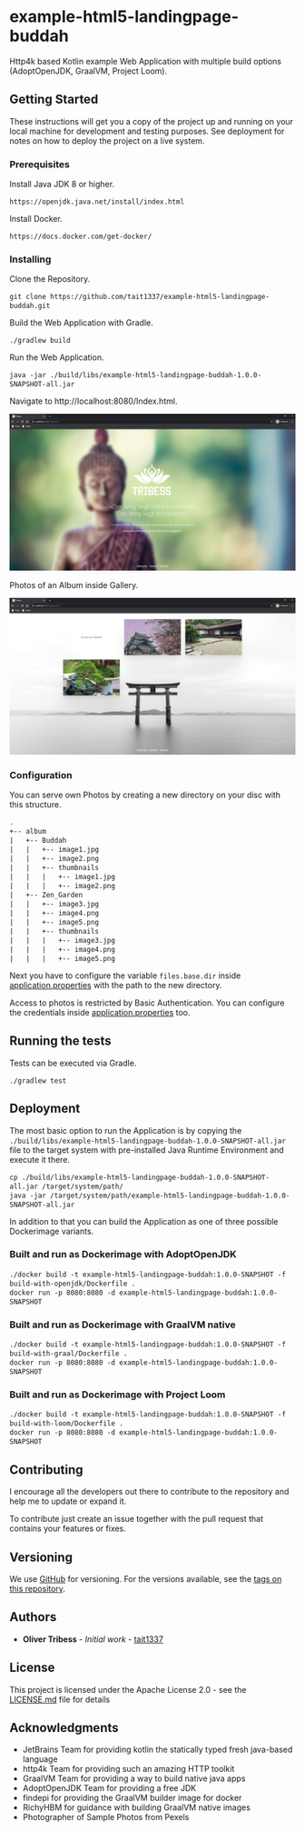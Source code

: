 # example-html5-landingpage-buddah

Http4k based Kotlin example Web Application with multiple build options (AdoptOpenJDK, GraalVM, Project Loom).

## Getting Started

These instructions will get you a copy of the project up and running on your local machine for development and testing purposes. See deployment for notes on how to deploy the project on a live system.

### Prerequisites

Install Java JDK 8 or higher.
```
https://openjdk.java.net/install/index.html
```

Install Docker.
```
https://docs.docker.com/get-docker/
```

### Installing

Clone the Repository.
```
git clone https://github.com/tait1337/example-html5-landingpage-buddah.git
```

Build the Web Application with Gradle.
```
./gradlew build
```

Run the Web Application.
```
java -jar ./build/libs/example-html5-landingpage-buddah-1.0.0-SNAPSHOT-all.jar
```

Navigate to http://localhost:8080/Index.html.

![Main Page](screenshot_index.png)

Photos of an Album inside Gallery.

![Gallery Page](screenshot_gallery.png)

### Configuration

You can serve own Photos by creating a new directory on your disc with this structure.

```
.
+-- album
|   +-- Buddah
|   |   +-- image1.jpg
|   |   +-- image2.png
|   |   +-- thumbnails
|   |   |   +-- image1.jpg
|   |   |   +-- image2.png
|   +-- Zen_Garden
|   |   +-- image3.jpg
|   |   +-- image4.png
|   |   +-- image5.png
|   |   +-- thumbnails
|   |   |   +-- image3.jpg
|   |   |   +-- image4.png
|   |   |   +-- image5.png
```

Next you have to configure the variable `files.base.dir` inside [application.properties](src/main/resources/application.properties) with the path to the new directory.

Access to photos is restricted by Basic Authentication. You can configure the credentials inside [application.properties](src/main/resources/application.properties) too.

## Running the tests

Tests can be executed via Gradle.

```
./gradlew test
```

## Deployment

The most basic option to run the Application is by copying the `./build/libs/example-html5-landingpage-buddah-1.0.0-SNAPSHOT-all.jar` file to the target system with pre-installed Java Runtime Environment and execute it there.

```
cp ./build/libs/example-html5-landingpage-buddah-1.0.0-SNAPSHOT-all.jar /target/system/path/
java -jar /target/system/path/example-html5-landingpage-buddah-1.0.0-SNAPSHOT-all.jar
```

In addition to that you can build the Application as one of three possible Dockerimage variants.

### Built and run as Dockerimage with AdoptOpenJDK

```
./docker build -t example-html5-landingpage-buddah:1.0.0-SNAPSHOT -f build-with-openjdk/Dockerfile .
docker run -p 8080:8080 -d example-html5-landingpage-buddah:1.0.0-SNAPSHOT
```

### Built and run as Dockerimage with GraalVM native

```
./docker build -t example-html5-landingpage-buddah:1.0.0-SNAPSHOT -f build-with-graal/Dockerfile .
docker run -p 8080:8080 -d example-html5-landingpage-buddah:1.0.0-SNAPSHOT
```

### Built and run as Dockerimage with Project Loom

```
./docker build -t example-html5-landingpage-buddah:1.0.0-SNAPSHOT -f build-with-loom/Dockerfile .
docker run -p 8080:8080 -d example-html5-landingpage-buddah:1.0.0-SNAPSHOT
```

## Contributing

I encourage all the developers out there to contribute to the repository and help me to update or expand it.

To contribute just create an issue together with the pull request that contains your features or fixes.

## Versioning

We use [GitHub](https://github.com/) for versioning. For the versions available, see the [tags on this repository](https://github.com/tait1337/example-html5-landingpage-buddah/tags). 

## Authors

* **Oliver Tribess** - *Initial work* - [tait1337](https://github.com/tait1337)

## License

This project is licensed under the Apache License 2.0 - see the [LICENSE.md](LICENSE.md) file for details

## Acknowledgments

* JetBrains Team for providing kotlin the statically typed fresh java-based language
* http4k Team for providing such an amazing HTTP toolkit
* GraalVM Team for providing a way to build native java apps
* AdoptOpenJDK Team for providing a free JDK
* findepi for providing the GraalVM builder image for docker
* RichyHBM for guidance with building GraalVM native images
* Photographer of Sample Photos from Pexels
